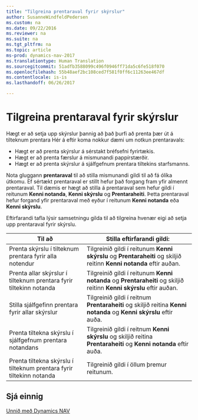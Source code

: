 ```yaml
---
title: "Tilgreina prentaraval fyrir skýrslur"
author: SusanneWindfeldPedersen
ms.custom: na
ms.date: 09/22/2016
ms.reviewer: na
ms.suite: na
ms.tgt_pltfrm: na
ms.topic: article
ms-prod: dynamics-nav-2017
ms.translationtype: Human Translation
ms.sourcegitcommit: 51adfb3588099c496f0946ff71da5c6fe518f070
ms.openlocfilehash: 55b48aef2bc108ced7f581f0ff6c11263ee467df
ms.contentlocale: is-is
ms.lasthandoff: 06/26/2017

---
```

    
# <a name="specify-printer-selection-for-reports"></a>Tilgreina prentaraval fyrir skýrslur
Hægt er að setja upp skýrslur þannig að það þurfi að prenta þær út á tilteknum prentara Hér á eftir koma nokkur dæmi um notkun prentaravals: 

- Hægt er að prenta skýrslur á sérstakt bréfsefni fyrirtækis.
- Hægt er að prenta færslur á mismunandi pappírstærðir.
- Hægt er að prenta skýrslur á sjálfgefnum prentara tiltekins starfsmanns.

Nota gluggann **prentaraval** til að stilla mismunandi gildi til að fá ólíka útkomu. Ef sértækt prentaraval er stillt hefur það forgang fram yfir almennt prentaraval. Til dæmis er hægt að stilla á prentaraval sem hefur gildi í reitunum **Kenni notanda**, **Kenni skýrslu** og **Prentaraheiti**. Þetta prentaraval hefur forgand yfir prentaraval með eyður í reitunum **Kenni notanda** eða **Kenni skýrslu**. 

Eftirfarandi tafla lýsir samsetningu gilda til að tilgreina hvenær eigi að setja upp prentaraval fyrir skýrslu.

|Til að                                                 |Stilla eftirfarandi gildi:                                             |
|---------------------------------------------------|---------------------------------------------------------------------|
|Prenta skýrslu í tilteknum prentara fyrir alla notendur |Tilgreinið gildi í reitunum **Kenni skýrslu** og **Prentaraheiti** og skiljið reitinn **Kenni notanda** eftir auðan.|
|Prenta allar skýrslur í tilteknum prentara fyrir tiltekinn notanda|Tilgreinið gildi í reitunum **Kenni notanda** og **Prentaraheiti** og skiljið reitinn **Kenni skýrslu** eftir auðan.|
|Stilla sjálfgefinn prentara fyrir allar skýrslur|Tilgreinið gildi í reitnum **Prentaraheiti** og skiljið reitina **Kenni notanda** og **Kenni skýrslu** eftir auða.|
|Prenta tiltekna skýrslu í sjálfgefnum prentara notandans|Tilgreinið gildi í reitnum **Kenni skýrslu** og skiljið reitina **Prentaraheiti** og **Kenni notanda** eftir auða.|
|Prenta tiltekna skýrslu í tilteknum prentara fyrir tiltekinn notanda|Tilgreinið gildi í öllum þremur reitunum.|

## <a name="see-also"></a>Sjá einnig
[Unnið með Dynamics NAV](ui-work-product.md)

